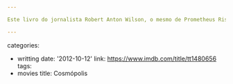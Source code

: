 ```yaml
---

Este livro do jornalista Robert Anton Wilson, o mesmo de Prometheus Rising (Ascenção de Prometheus), caiu em meu colo e comecei a ler sem parar seus primeiros capítulos. Ele explora infinitas possibilidades de navegação da realidade e comunicação entre seres inteligentes da galáxia. Há algo de especial neste livro que ainda não desvendei. A parte sobre comunicação entre eras através da escrita é um keeper.

---
```

categories:
- writting
date: '2012-10-12'
link: https://www.imdb.com/title/tt1480656
tags:
- movies
title: Cosmópolis
